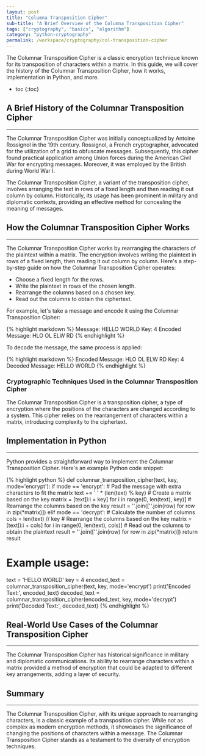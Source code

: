 ```yaml
---
layout: post
title: "Columna Transposition Cipher"
sub-title: "A Brief Overview of the Columna Transposition Cipher"
tags: ["cryptography", "basics", "algorithm"]
category: "python-cryptography"
permalink: /workspace/cryptography/col-transposition-cipher
---
```


The Columnar Transposition Cipher is a classic encryption technique known for its transposition of characters within a matrix. In this guide, we will cover the history of the Columnar Transposition Cipher, how it works, implementation in Python, and more.

* toc
{:toc}

## A Brief History of the Columnar Transposition Cipher

---

The Columnar Transposition Cipher was initially conceptualized by Antoine Rossignol in the 19th century. Rossignol, a French cryptographer, advocated for the utilization of a grid to obfuscate messages. Subsequently, this cipher found practical application among Union forces during the American Civil War for encrypting messages. Moreover, it was employed by the British during World War I.

The Columnar Transposition Cipher, a variant of the transposition cipher, involves arranging the text in rows of a fixed length and then reading it out column by column. Historically, its usage has been prominent in military and diplomatic contexts, providing an effective method for concealing the meaning of messages.

## How the Columnar Transposition Cipher Works

---

The Columnar Transposition Cipher works by rearranging the characters of the plaintext within a matrix. The encryption involves writing the plaintext in rows of a fixed length, then reading it out column by column. Here's a step-by-step guide on how the Columnar Transposition Cipher operates:

- Choose a fixed length for the rows.
- Write the plaintext in rows of the chosen length.
- Rearrange the columns based on a chosen key.
- Read out the columns to obtain the ciphertext.

For example, let's take a message and encode it using the Columnar Transposition Cipher:

{% highlight markdown %}
Message: HELLO WORLD
Key: 4
Encoded Message:
HLO OL ELW RD
{% endhighlight %}

To decode the message, the same process is applied:

{% highlight markdown %}
Encoded Message:
HLO OL ELW RD
Key: 4
Decoded Message: HELLO WORLD
{% endhighlight %}

### Cryptographic Techniques Used in the Columnar Transposition Cipher

The Columnar Transposition Cipher is a transposition cipher, a type of encryption where the positions of the characters are changed according to a system. This cipher relies on the rearrangement of characters within a matrix, introducing complexity to the ciphertext.

## Implementation in Python

---

Python provides a straightforward way to implement the Columnar Transposition Cipher. Here's an example Python code snippet:

{% highlight python %}
def columnar_transposition_cipher(text, key, mode='encrypt'):
    if mode == 'encrypt':
        # Pad the message with extra characters to fit the matrix
        text += ' ' * (len(text) % key)
        # Create a matrix based on the key
        matrix = [text[i:i + key] for i in range(0, len(text), key)]
        # Rearrange the columns based on the key
        result = ''.join([''.join(row) for row in zip(*matrix)])
    elif mode == 'decrypt':
        # Calculate the number of columns
        cols = len(text) // key
        # Rearrange the columns based on the key
        matrix = [text[i:i + cols] for i in range(0, len(text), cols)]
        # Read out the columns to obtain the plaintext
        result = ''.join([''.join(row) for row in zip(*matrix)])
    return result

# Example usage:
text = 'HELLO WORLD'
key = 4
encoded_text = columnar_transposition_cipher(text, key, mode='encrypt')
print('Encoded Text:', encoded_text)
decoded_text = columnar_transposition_cipher(encoded_text, key, mode='decrypt')
print('Decoded Text:', decoded_text)
{% endhighlight %}

## Real-World Use Cases of the Columnar Transposition Cipher

---

The Columnar Transposition Cipher has historical significance in military and diplomatic communications. Its ability to rearrange characters within a matrix provided a method of encryption that could be adapted to different key arrangements, adding a layer of security.

## Summary

---

The Columnar Transposition Cipher, with its unique approach to rearranging characters, is a classic example of a transposition cipher. While not as complex as modern encryption methods, it showcases the significance of changing the positions of characters within a message. The Columnar Transposition Cipher stands as a testament to the diversity of encryption techniques.

